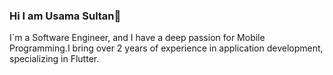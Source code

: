 ### Hi I am Usama Sultan👋
I`m a Software Engineer, and I have a deep passion for Mobile Programming.I bring over 2 years of experience in application development, specializing in Flutter.
<!--
**usamasultan2018/usamasultan2018** is a ✨ _special_ ✨ repository because its `README.md` (this file) appears on your GitHub profile.

Here are some ideas to get you started:

🔭   I’m currently working in TritechSolution
🤝   I’m looking to collaborate on open source Projects
🌱   I’m currently learning Bloc and Backend Languages;
❤️   I Love Bitcoin ⛓;
👨🏻‍💻   Most of my projects are available on Github
💬   Ask me anything tech related, I am happy to help;
